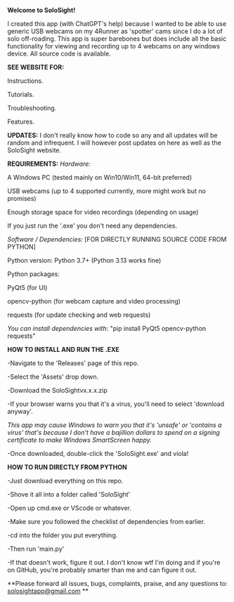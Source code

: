 **Welcome to SoloSight!**

I created this app (with ChatGPT's help) because I wanted to be able to use generic USB webcams on my 4Runner as 'spotter' cams since I do a lot of solo off-roading.
This app is super barebones but does include all the basic functionality for viewing and recording up to 4 webcams on any windows device.
All source code is available.

**SEE WEBSITE FOR:**

Instructions.

Tutorials.

Troubleshooting.

Features.

**UPDATES:**
I don't really know how to code so any and all updates will be random and infrequent. I will however post updates on here as well as the SoloSight website.

**REQUIREMENTS:**
_Hardware:_

A Windows PC (tested mainly on Win10/Win11, 64-bit preferred)

USB webcams (up to 4 supported currently, more might work but no promises)

Enough storage space for video recordings (depending on usage)


If you just run the '.exe' you don't need any dependencies.

_Software / Dependencies:_ [FOR DIRECTLY RUNNING SOURCE CODE FROM PYTHON]

Python version: Python 3.7+ (Python 3.13 works fine)

Python packages:

PyQt5 (for UI)

opencv-python (for webcam capture and video processing)

requests (for update checking and web requests)

_You can install dependencies with_: "pip install PyQt5 opencv-python requests"

**HOW TO INSTALL AND RUN THE .EXE**

-Navigate to the 'Releases' page of this repo.

-Select the 'Assets' drop down.

-Download the SoloSightvx.x.x.zip

-If your browser warns you that it's a virus, you'll need to select 'download anyway'.

_This app may cause Windows to warn you that it's 'unsafe' or 'contains a virus' that's because I don't have a bajillion dollars to spend on a signing certificate to make Windows SmartScreen happy._

-Once downloaded, double-click the 'SoloSight.exe' and viola!


**HOW TO RUN DIRECTLY FROM PYTHON**

-Just download everything on this repo.

-Shove it all into a folder called 'SoloSight'

-Open up cmd.exe or VScode or whatever.

-Make sure you followed the checklist of dependencies from earlier.

-cd into the folder you put everything.

-Then run 'main.py'

-If that doesn't work, figure it out. I don't know wtf I'm doing and if you're on GitHub, you're probably smarter than me and can figure it out.

**Please forward all issues, bugs, complaints, praise, and any questions to:
solosightapp@gmail.com
**

